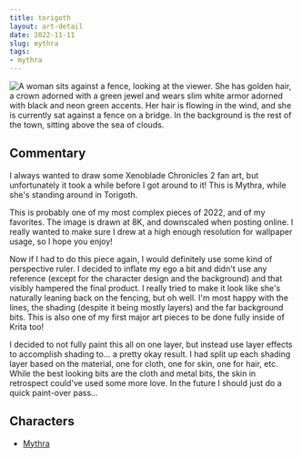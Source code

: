 ```yaml
---
title: torigoth
layout: art-detail
date: 2022-11-11
slug: mythra
tags:
- mythra
---
```

![
A woman sits against a fence, looking at the viewer. She has golden hair, a crown adorned with a green jewel and wears slim
white armor adorned with black and neon green accents. Her hair is flowing in the wind, and she is currently sat against
a fence on a bridge. In the background is the rest of the town, sitting above the sea of clouds.
](/art/mythra.webp)
## Commentary

I always wanted to draw some Xenoblade Chronicles 2 fan art, but unfortunately it took a
while before I got around to it! This is Mythra, while she's standing around in Torigoth.

This is probably one of my most complex pieces of 2022, and of my favorites. The image is drawn at 8K,
and downscaled when posting online. I really wanted to make sure I drew at a high enough resolution for 
wallpaper usage, so I hope you enjoy!

Now if I had to do this piece again, I would definitely use some kind of perspective ruler. I decided 
to inflate my ego a bit and didn't use any reference (except for the character design and the background)
and that visibly hampered the final product. I really tried to make it look like she's naturally leaning
back on the fencing, but oh well. I'm most happy with the lines, the shading (despite it being mostly layers)
and the far background bits. This is also one of my first major art pieces to be done fully inside of Krita too!

I decided to not fully paint this all on one layer, but instead use layer effects to accomplish shading to...
a pretty okay result. I had split up each shading layer based on the material, one for cloth, one for skin, one for hair,
etc. While the best looking bits are the cloth and metal bits, the skin in retrospect could've used some more
love. In the future I should just do a quick paint-over pass...

## Characters
* [Mythra](/tags/mythra)
